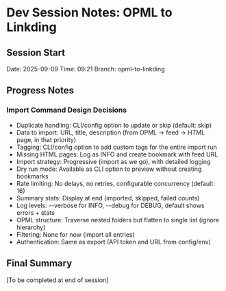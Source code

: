 # Dev Session Notes: OPML to Linkding

## Session Start
Date: 2025-09-09
Time: 09:21
Branch: opml-to-linkding

## Progress Notes

### Import Command Design Decisions
- Duplicate handling: CLI/config option to update or skip (default: skip)
- Data to import: URL, title, description (from OPML → feed → HTML page, in that priority)
- Tagging: CLI/config option to add custom tags for the entire import run
- Missing HTML pages: Log as INFO and create bookmark with feed URL
- Import strategy: Progressive (import as we go), with detailed logging
- Dry run mode: Available as CLI option to preview without creating bookmarks
- Rate limiting: No delays, no retries, configurable concurrency (default: 16)
- Summary stats: Display at end (imported, skipped, failed counts)
- Log levels: --verbose for INFO, --debug for DEBUG, default shows errors + stats
- OPML structure: Traverse nested folders but flatten to single list (ignore hierarchy)
- Filtering: None for now (import all entries)
- Authentication: Same as export (API token and URL from config/env)

## Final Summary
[To be completed at end of session]